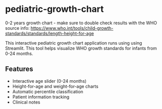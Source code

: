 # pediatric-growth-chart
0-2 years growth chart - make sure to double check results with the WHO source info: https://www.who.int/tools/child-growth-standards/standards/length-height-for-age

This interactive pediatric growth chart application runs using using Streamlit. This tool helps visualize WHO growth standards for infants from 0-24 months.

## Features
- Interactive age slider (0-24 months)
- Height-for-age and weight-for-age charts
- Automatic percentile classification
- Patient information tracking
- Clinical notes
